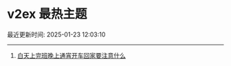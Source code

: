 # v2ex 最热主题

最近更新时间: 2025-01-23 12:03:10

--- 
1. [白天上完班晚上通宵开车回家要注意什么](https://www.v2ex.com/t/1107239) 
